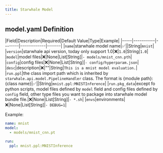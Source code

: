 ```yaml
---
title: Starwhale Model
---
```

## model.yaml Definition

|Field|Description|Required|Default Value|Type|Example|
|-----|-----------|--------|-------------|-------|
|`name`|starwhale model name|✅||String|`mnist`|
|`version`|starwhale api version, today only support 1.0|❌|`1.0`|String|`1.0`|
|`model`|model files|❌|None|List[String]|`- models/mnist_cnn.pth`|
|`config`|config files|❌|None|List[String]|`- config/hyperparam.json`|
|`desc`|description|❌|""|String|`This is a mnist model evaluation.`|
|`run.ppl`|the class import path which is inherited by `starwhale.api.model.PipelineHandler` class. The format is {module path}:{class name}|✅||String|`mnist.ppl:MNISTInference`|
|`run.pkg_data`|except fo python scripts, model files defined by `model` field and config files defined by `config` field, other type files you want to package into starwhale model bundle file.|❌|None|List[String]|`- *.sh`|
|`envs`|environments|❌|None|List[String]|`- DEBUG=1`|

Example:

```yaml
name: mnist
model:
  - models/mnist_cnn.pt

run:
  ppl: mnist.ppl:MNISTInference
```
